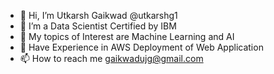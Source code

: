- 👋 Hi, I’m Utkarsh Gaikwad @utkarshg1 
- 👀 I’m a Data Scientist Certified by IBM
- 🌱 My topics of Interest are Machine Learning and AI
- 💞️ Have Experience in AWS Deployment of Web Application
- 📫 How to reach me gaikwadujg@gmail.com

<!---
utkarshg1/utkarshg1 is a ✨ special ✨ repository because its `README.md` (this file) appears on your GitHub profile.
You can click the Preview link to take a look at your changes.
--->
